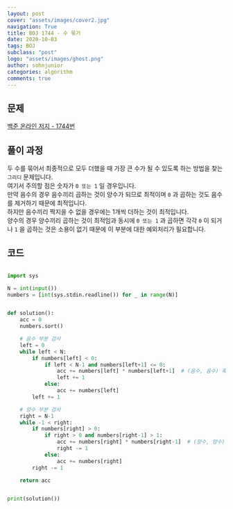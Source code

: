 ```yaml
---
layout: post
cover: "assets/images/cover2.jpg"
navigation: True
title: BOJ 1744 - 수 묶기
date: 2020-10-03
tags: BOJ
subclass: "post"
logo: "assets/images/ghost.png"
author: sohnjunior
categories: algorithm
comments: true
---
```


## 문제

[백준 온라인 저지 - 1744번](https://www.acmicpc.net/problem/1744)

## 풀이 과정

두 수를 묶어서 최종적으로 모두 더했을 때 가장 큰 수가 될 수 있도록 하는 방법을 찾는 `그리디` 문제입니다. <br>
여기서 주의할 점은 숫자가 `0 또는 1` 일 경우입니다. <br>
만약 음수의 경우 음수끼리 곱하는 것이 양수가 되므로 최적이며 `0` 과 곱하는 것도 음수를 제거하기 때문에 최적입니다. <br> 하지만 음수끼리 짝지을 수 없을 경우에는 1개씩 더하는 것이 최적입니다. <br>
양수의 경우 양수끼리 곱하는 것이 최적임과 동시에 `0 또는 1` 과 곱하면 각각 `0` 이 되거나 `1` 을 곱하는 것은 소용이 없기 때문에 이 부분에 대한 예외처리가 필요합니다. <br>

## 코드

```python

import sys

N = int(input())
numbers = [int(sys.stdin.readline()) for _ in range(N)]


def solution():
    acc = 0
    numbers.sort()

    # 음수 부분 검사
    left = 0
    while left < N:
        if numbers[left] < 0:
            if left < N-1 and numbers[left+1] <= 0:
                acc += numbers[left] * numbers[left+1]  # (음수, 음수) 혹은 (음수, 0) 이면 곱해서 더하기
                left += 1
            else:
                acc += numbers[left]
        left += 1

    # 양수 부분 검사
    right = N-1
    while -1 < right:
        if numbers[right] > 0:
            if right > 0 and numbers[right-1] > 1:
                acc += numbers[right] * numbers[right-1]  # (양수, 양수) 이며 0 또는 1이랑 곱하면 안됨
                right -= 1
            else:
                acc += numbers[right]
        right -= 1

    return acc


print(solution())

```
